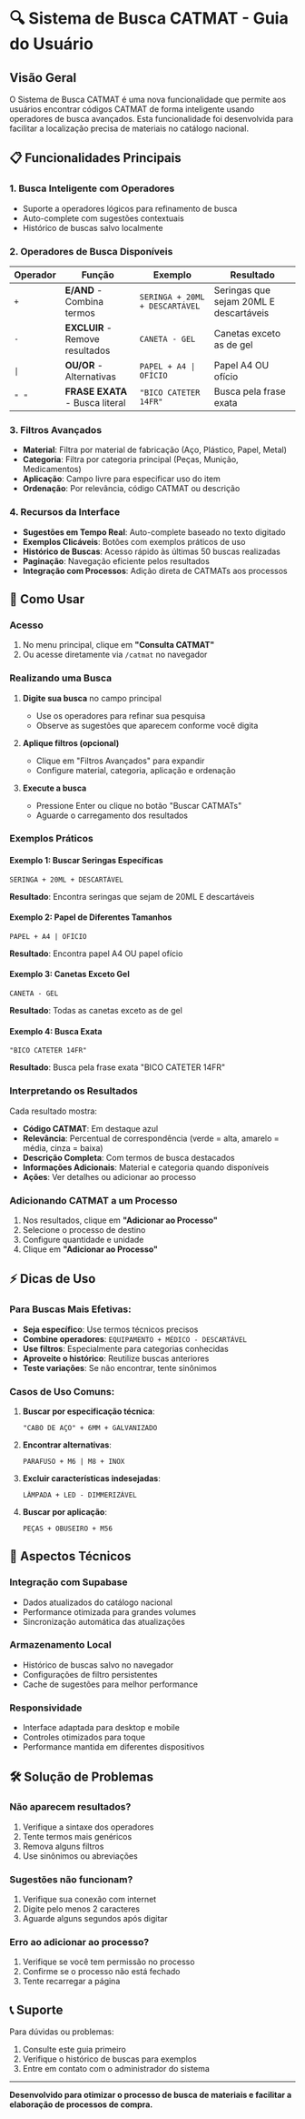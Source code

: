 # 🔍 Sistema de Busca CATMAT - Guia do Usuário

## Visão Geral

O Sistema de Busca CATMAT é uma nova funcionalidade que permite aos usuários encontrar códigos CATMAT de forma inteligente usando operadores de busca avançados. Esta funcionalidade foi desenvolvida para facilitar a localização precisa de materiais no catálogo nacional.

## 📋 Funcionalidades Principais

### 1. **Busca Inteligente com Operadores**
- Suporte a operadores lógicos para refinamento de busca
- Auto-complete com sugestões contextuais
- Histórico de buscas salvo localmente

### 2. **Operadores de Busca Disponíveis**

| Operador | Função | Exemplo | Resultado |
|----------|--------|---------|-----------|
| `+` | **E/AND** - Combina termos | `SERINGA + 20ML + DESCARTÁVEL` | Seringas que sejam 20ML E descartáveis |
| `-` | **EXCLUIR** - Remove resultados | `CANETA - GEL` | Canetas exceto as de gel |
| `\|` | **OU/OR** - Alternativas | `PAPEL + A4 \| OFÍCIO` | Papel A4 OU ofício |
| `" "` | **FRASE EXATA** - Busca literal | `"BICO CATETER 14FR"` | Busca pela frase exata |

### 3. **Filtros Avançados**
- **Material**: Filtra por material de fabricação (Aço, Plástico, Papel, Metal)
- **Categoria**: Filtra por categoria principal (Peças, Munição, Medicamentos)
- **Aplicação**: Campo livre para especificar uso do item
- **Ordenação**: Por relevância, código CATMAT ou descrição

### 4. **Recursos da Interface**
- **Sugestões em Tempo Real**: Auto-complete baseado no texto digitado
- **Exemplos Clicáveis**: Botões com exemplos práticos de uso
- **Histórico de Buscas**: Acesso rápido às últimas 50 buscas realizadas
- **Paginação**: Navegação eficiente pelos resultados
- **Integração com Processos**: Adição direta de CATMATs aos processos

## 🚀 Como Usar

### Acesso
1. No menu principal, clique em **"Consulta CATMAT"**
2. Ou acesse diretamente via `/catmat` no navegador

### Realizando uma Busca
1. **Digite sua busca** no campo principal
   - Use os operadores para refinar sua pesquisa
   - Observe as sugestões que aparecem conforme você digita

2. **Aplique filtros (opcional)**
   - Clique em "Filtros Avançados" para expandir
   - Configure material, categoria, aplicação e ordenação

3. **Execute a busca**
   - Pressione Enter ou clique no botão "Buscar CATMATs"
   - Aguarde o carregamento dos resultados

### Exemplos Práticos

#### Exemplo 1: Buscar Seringas Específicas
```
SERINGA + 20ML + DESCARTÁVEL
```
**Resultado**: Encontra seringas que sejam de 20ML E descartáveis

#### Exemplo 2: Papel de Diferentes Tamanhos
```
PAPEL + A4 | OFÍCIO
```
**Resultado**: Encontra papel A4 OU papel ofício

#### Exemplo 3: Canetas Exceto Gel
```
CANETA - GEL
```
**Resultado**: Todas as canetas exceto as de gel

#### Exemplo 4: Busca Exata
```
"BICO CATETER 14FR"
```
**Resultado**: Busca pela frase exata "BICO CATETER 14FR"

### Interpretando os Resultados

Cada resultado mostra:
- **Código CATMAT**: Em destaque azul
- **Relevância**: Percentual de correspondência (verde = alta, amarelo = média, cinza = baixa)
- **Descrição Completa**: Com termos de busca destacados
- **Informações Adicionais**: Material e categoria quando disponíveis
- **Ações**: Ver detalhes ou adicionar ao processo

### Adicionando CATMAT a um Processo

1. Nos resultados, clique em **"Adicionar ao Processo"**
2. Selecione o processo de destino
3. Configure quantidade e unidade
4. Clique em **"Adicionar ao Processo"**

## ⚡ Dicas de Uso

### Para Buscas Mais Efetivas:
- **Seja específico**: Use termos técnicos precisos
- **Combine operadores**: `EQUIPAMENTO + MÉDICO - DESCARTÁVEL`
- **Use filtros**: Especialmente para categorias conhecidas
- **Aproveite o histórico**: Reutilize buscas anteriores
- **Teste variações**: Se não encontrar, tente sinônimos

### Casos de Uso Comuns:

1. **Buscar por especificação técnica**:
   ```
   "CABO DE AÇO" + 6MM + GALVANIZADO
   ```

2. **Encontrar alternativas**:
   ```
   PARAFUSO + M6 | M8 + INOX
   ```

3. **Excluir características indesejadas**:
   ```
   LÂMPADA + LED - DIMMERIZÁVEL
   ```

4. **Buscar por aplicação**:
   ```
   PEÇAS + OBUSEIRO + M56
   ```

## 🔧 Aspectos Técnicos

### Integração com Supabase
- Dados atualizados do catálogo nacional
- Performance otimizada para grandes volumes
- Sincronização automática das atualizações

### Armazenamento Local
- Histórico de buscas salvo no navegador
- Configurações de filtro persistentes
- Cache de sugestões para melhor performance

### Responsividade
- Interface adaptada para desktop e mobile
- Controles otimizados para toque
- Performance mantida em diferentes dispositivos

## 🛠️ Solução de Problemas

### Não aparecem resultados?
1. Verifique a sintaxe dos operadores
2. Tente termos mais genéricos
3. Remova alguns filtros
4. Use sinônimos ou abreviações

### Sugestões não funcionam?
1. Verifique sua conexão com internet
2. Digite pelo menos 2 caracteres
3. Aguarde alguns segundos após digitar

### Erro ao adicionar ao processo?
1. Verifique se você tem permissão no processo
2. Confirme se o processo não está fechado
3. Tente recarregar a página

## 📞 Suporte

Para dúvidas ou problemas:
1. Consulte este guia primeiro
2. Verifique o histórico de buscas para exemplos
3. Entre em contato com o administrador do sistema

---

**Desenvolvido para otimizar o processo de busca de materiais e facilitar a elaboração de processos de compra.**